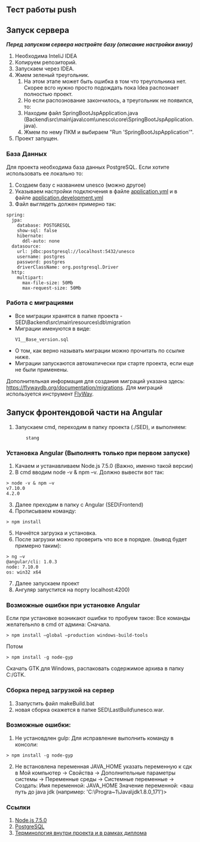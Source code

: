 ## Тест работы push 
## Запуск сервера

***Перед запуском сервера настройте базу (описание настройки внизу)***

1. Необходима InteliJ IDEA
2. Копируем репозиторий.
3. Запускаем через IDEA.
4. Жмем зеленый треугольник.
	1. На этом этапе может быть ошибка в том что треугольника нет. Скорее всго нужно просто подождать пока Idea распознает полностью проект.
	2. Но если распознование закончилось, а треугольник не появился, то:
	3. Находим файл SpringBootJspApplication.java (Backend\src\main\java\com\unesco\core\SpringBootJspApplication.java).
	4. Жмем по нему ПКМ и выбираем "Run 'SpringBootJspApplication'".
5. Проект запущен.

### База Данных

Для проекта необходима база данных PostgreSQL. Если хотите использовать ее локально то:

1. Создаем базу с названием unesco (можно другое)
2. Указываем настройки подключения в файле [application.yml](Backend\src\main\resources\application.development.yml) и в файле
[application.development.yml](Backend\src\main\resources\application.yml)
3. Файл выглядеть должен примерно так:
```
spring:
  jpa:
    database: POSTGRESQL
    show-sql: false
    hibernate:
      ddl-auto: none
  datasource:
    url: jdbc:postgresql://localhost:5432/unesco
    username: postgres
    password: postgres
    driverClassName: org.postgresql.Driver
  http:
    multipart:
      max-file-size: 50Mb
      max-request-size: 50Mb
```

### Работа с миграциями

- Все миграции хранятся в папке проекта - SED\Backend\src\main\resources\db\migration
- Миграции именуются в виде:
   ```
   V1__Base_version.sql
   ```
- О том, как верно называть миграции можно прочитать по ссылке ниже.
- Миграции запускаются автоматически при старте проекта, если еще не были применены.

Дополнительная информация для создания миграций указана здесь: https://flywaydb.org/documentation/migrations.
Для миграций используется инструмент [FlyWay](https://flywaydb.org/).

## Запуск фронтендовой части на Angular
 1. Запускаем cmd, переходим в папку проекта (./SED), и выполняем:
    ```
        stang
    ```

### Установка Angular (Выполнять только при первом запуске)

1. Качаем и устанавливаем Node.js 7.5.0 (Важно, именно такой версии)
2. В cmd вводим node -v & npm –v. Должно вывести вот так:
```aidl
> node -v & npm –v
v7.10.0
4.2.0
```
3. Далее преходим в папку с Angular (SED\Frontend)
4. Прописываем команду:
```aidl
> npm install
```
5. Начнётся загрузка и установка.
6. После загрузки можно проверить что все в порядке. (вывод будет примерно таким):
```aidl
> ng –v
@angular/cli: 1.0.3
node: 7.10.0
os: win32 x64
```
7. Далее запускаем проект
8. Ангуляр запустится на порту localhost:4200)

### Возможные ошибки при установке Angular

Если при установке возникают ошибки то пробуем такое:
Все команды желательнло в cmd от админа:
Сначала.
```aidl
> npm install —global —production windows-build-tools 
```
Потом
```aidl
> npm install -g node-gyp 
```
Скачать GTK для Windows, распаковать содержимое архива в папку C:/GTK.

### Сборка перед загрузкой на сервер

1. Ззапустить файл makeBuild.bat
2. новая сборка окажется в папке SED\LastBuild\unesco.war.

### Возможные ошибки:

1. Не установдлен gulp:
 Для исправление выполнить команду в консоли:
 ```aidl
 > npm install -g node-gyp 
 ```

2. Не встановлена переменная JAVA_HOME указать переменную к сдк в Мой компьютер -> Свойства -> Дополнительные параметры системы -> Переменные среды -> Системные переменные -> Создать:
Имя переменной: JAVA_HOME
Значение переменной: <ваш путь до java jdk (например: 'C:\Progra~1\Java\jdk1.8.0_171')>


### Ссылки
1. [Node.js 7.5.0](https://nodejs.org/en/download/releases/)
2. [PostgreSQL](https://www.openscg.com/bigsql/postgresql/installers/)
3. [Терминология внутри проекта и в рамках диплома](https://docs.google.com/document/d/1W4wgcB6TIVwtqD4uvjvx68ElTZ8ADfEWJCAs22TjwkE/edit)

